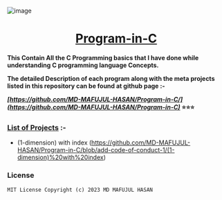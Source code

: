 
![image](https://user-images.githubusercontent.com/128472454/226607075-98e4c7be-263e-46ad-a7bc-1bfa8c3b0591.jpg)
<div Align="center"><h1> <a href="https://github.com/MD-MAFUJUL-HASAN/C Programming Language">Program-in-C</a></h1></div>
  
**This Contain All the C Programming basics that I have done while understanding C programming language Concepts.**

**The detailed Description of each program along with the meta projects listed in this repository can be found at github page :-**

**_[https://github.com/MD-MAFUJUL-HASAN/Program-in-C/](https://github.com/MD-MAFUJUL-HASAN/Program-in-C)_ ⭐⭐⭐**

### [List of Projects](https://github.com/MD-MAFUJUL-HASAN/Program-in-C) :-
* (1-dimension) with index (https://github.com/MD-MAFUJUL-HASAN/Program-in-C/blob/add-code-of-conduct-1/(1-dimension)%20with%20index)

### License

    MIT License Copyright (c) 2023 MD MAFUJUL HASAN
